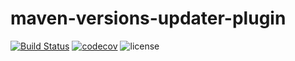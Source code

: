 maven-versions-updater-plugin
======================
[![Build Status](https://travis-ci.org/saharag/maven-versions-updater-plugin.svg?branch=master)](https://travis-ci.org/saharag/maven-versions-updater-plugin)
[![codecov](https://codecov.io/gh/saharag/maven-versions-updater-plugin/branch/master/graph/badge.svg)](https://codecov.io/gh/saharag/maven-versions-updater-plugin)
![license](https://img.shields.io/github/license/saharag/maven-versions-updater-plugin.svg)
